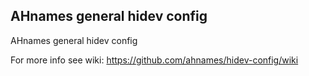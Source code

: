 AHnames general hidev config
----------------------------

AHnames general hidev config

For more info see wiki:
https://github.com/ahnames/hidev-config/wiki